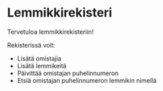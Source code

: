 ﻿# Lemmikkirekisteri

Tervetuloa lemmikkirekisteriin!

Rekisterissä voit:
- Lisätä omistajia
- Lisätä lemmikeitä
- Päivittää omistajan puhelinnumeron
- Etsiä omistajan puhelinnumeron lemmikin nimellä 


